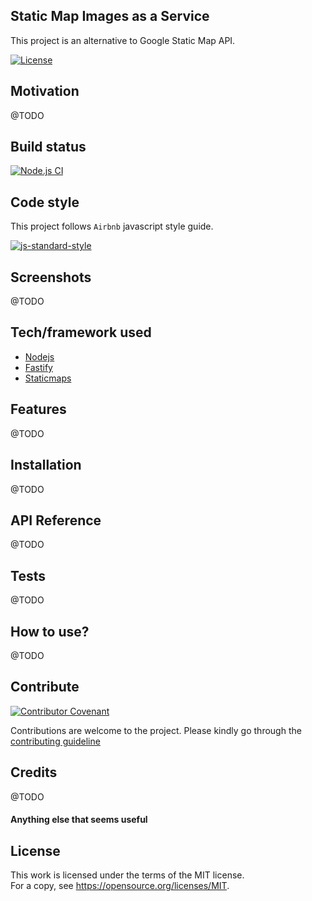 ## Static Map Images as a Service
This project is an alternative to Google Static Map API.  

[![License](https://img.shields.io/github/license/gihan10/staticmap-service)](https://github.com/gihan10/staticmap-service/blob/main/LICENSE)

## Motivation
@TODO


## Build status
[![Node.js CI](https://img.shields.io/github/workflow/status/gihan10/staticmap-service/Node.js%20CI?label=Node.js%20CI)](https://github.com/gihan10/staticmap-service/actions?query=workflow%3A%22Node.js+CI%22)

## Code style
This project follows `Airbnb` javascript style guide.

[![js-standard-style](https://img.shields.io/badge/code%20style-airbnb-brightgreen)](https://github.com/airbnb/javascript)
 
## Screenshots
@TODO

## Tech/framework used
- [Nodejs](https://nodejs.org)
- [Fastify](https://www.npmjs.com/package/fastify)
- [Staticmaps](https://www.npmjs.com/package/staticmaps)

## Features
@TODO

## Installation
@TODO

## API Reference

@TODO

## Tests
@TODO

## How to use?
@TODO

## Contribute

[![Contributor Covenant](https://img.shields.io/badge/Contributor%20Covenant-v2.0%20adopted-ff69b4.svg)](code_of_conduct.md)  

Contributions are welcome to the project. Please kindly go through the [contributing guideline](.github/CONTRIBUTING.md)

## Credits
@TODO

#### Anything else that seems useful

## License
This work is licensed under the terms of the MIT license.  
For a copy, see <https://opensource.org/licenses/MIT>.